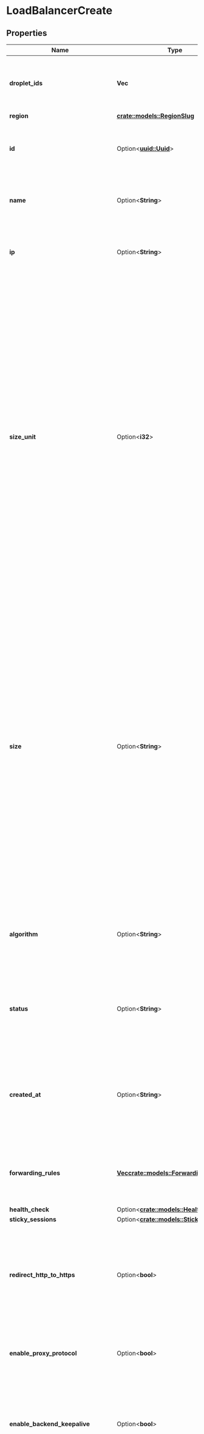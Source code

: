 # LoadBalancerCreate

## Properties

Name | Type | Description | Notes
------------ | ------------- | ------------- | -------------
**droplet_ids** | **Vec<i32>** | An array containing the IDs of the Droplets assigned to the load balancer. | 
**region** | [**crate::models::RegionSlug**](region_slug.md) |  | 
**id** | Option<[**uuid::Uuid**](uuid::Uuid.md)> | A unique ID that can be used to identify and reference a load balancer. | [optional][readonly]
**name** | Option<**String**> | A human-readable name for a load balancer instance. | [optional]
**ip** | Option<**String**> | An attribute containing the public-facing IP address of the load balancer. | [optional][readonly]
**size_unit** | Option<**i32**> | How many nodes the load balancer contains. Each additional node increases the load balancer's ability to manage more connections. Load balancers can be scaled up or down, and you can change the number of nodes after creation up to once per hour. This field is currently not available in the AMS2, NYC2, or SFO1 regions. Use the `size` field to scale load balancers that reside in these regions. | [optional][default to 1]
**size** | Option<**String**> | This field has been replaced by the `size_unit` field for all regions except in AMS2, NYC2, and SFO1. Each available load balancer size now equates to the load balancer having a set number of nodes. * `lb-small` = 1 node * `lb-medium` = 3 nodes * `lb-large` = 6 nodes  You can resize load balancers after creation up to once per hour. You cannot resize a load balancer within the first hour of its creation. | [optional][default to Small]
**algorithm** | Option<**String**> | This field has been deprecated. You can no longer specify an algorithm for load balancers. | [optional][default to RoundRobin]
**status** | Option<**String**> | A status string indicating the current state of the load balancer. This can be `new`, `active`, or `errored`. | [optional][readonly]
**created_at** | Option<**String**> | A time value given in ISO8601 combined date and time format that represents when the load balancer was created. | [optional][readonly]
**forwarding_rules** | [**Vec<crate::models::ForwardingRule>**](forwarding_rule.md) | An array of objects specifying the forwarding rules for a load balancer. | 
**health_check** | Option<[**crate::models::HealthCheck**](health_check.md)> |  | [optional]
**sticky_sessions** | Option<[**crate::models::StickySessions**](sticky_sessions.md)> |  | [optional]
**redirect_http_to_https** | Option<**bool**> | A boolean value indicating whether HTTP requests to the load balancer on port 80 will be redirected to HTTPS on port 443. | [optional][default to false]
**enable_proxy_protocol** | Option<**bool**> | A boolean value indicating whether PROXY Protocol is in use. | [optional][default to false]
**enable_backend_keepalive** | Option<**bool**> | A boolean value indicating whether HTTP keepalive connections are maintained to target Droplets. | [optional][default to false]
**vpc_uuid** | Option<[**uuid::Uuid**](uuid::Uuid.md)> | A string specifying the UUID of the VPC to which the load balancer is assigned. | [optional]
**disable_lets_encrypt_dns_records** | Option<**bool**> | A boolean value indicating whether to disable automatic DNS record creation for Let's Encrypt certificates that are added to the load balancer. | [optional][default to false]

[[Back to Model list]](../README.md#documentation-for-models) [[Back to API list]](../README.md#documentation-for-api-endpoints) [[Back to README]](../README.md)


